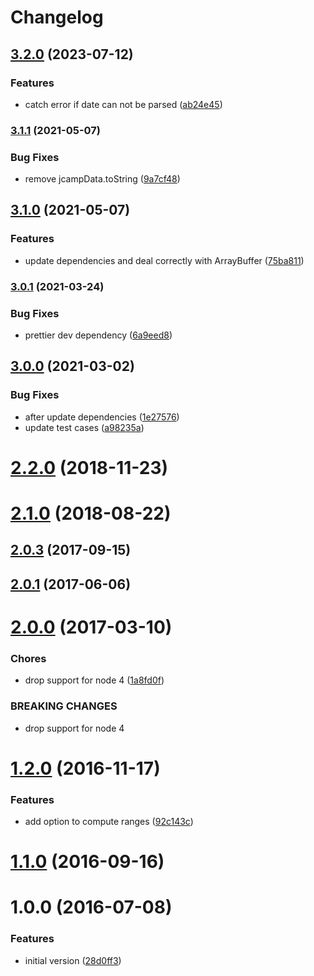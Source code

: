 # Changelog

## [3.2.0](https://www.github.com/cheminfo/nmr-metadata/compare/v3.1.1...v3.2.0) (2023-07-12)


### Features

* catch error if date can not be parsed ([ab24e45](https://www.github.com/cheminfo/nmr-metadata/commit/ab24e45012f740b1754b65bc3ba5d1f5d7edfe53))

### [3.1.1](https://www.github.com/cheminfo/nmr-metadata/compare/v3.1.0...v3.1.1) (2021-05-07)


### Bug Fixes

* remove jcampData.toString ([9a7cf48](https://www.github.com/cheminfo/nmr-metadata/commit/9a7cf4843f3fc1cb8c6734c96b81d1729e75b025))

## [3.1.0](https://www.github.com/cheminfo/nmr-metadata/compare/v3.0.1...v3.1.0) (2021-05-07)


### Features

* update dependencies and deal correctly with ArrayBuffer ([75ba811](https://www.github.com/cheminfo/nmr-metadata/commit/75ba81126fa533884f76692f73639bfd1262aea4))

### [3.0.1](https://www.github.com/cheminfo/nmr-metadata/compare/v3.0.0...v3.0.1) (2021-03-24)


### Bug Fixes

* prettier dev dependency ([6a9eed8](https://www.github.com/cheminfo/nmr-metadata/commit/6a9eed852e43823aa1a040c2dcf77ea85e8526a7))

## [3.0.0](https://github.com/cheminfo/nmr-metadata/compare/v2.4.0...v3.0.0) (2021-03-02)


### Bug Fixes

* after update dependencies ([1e27576](https://github.com/cheminfo/nmr-metadata/commit/1e27576726077533976add748bc356960171297b))
* update test cases ([a98235a](https://github.com/cheminfo/nmr-metadata/commit/a98235a6671cdcf4004c5e9040262341678e110b))

# [2.2.0](https://github.com/cheminfo/nmr-metadata/compare/v2.1.1...v2.2.0) (2018-11-23)



<a name="2.1.0"></a>
# [2.1.0](https://github.com/cheminfo/nmr-metadata/compare/v2.0.3...v2.1.0) (2018-08-22)



<a name="2.0.3"></a>
## [2.0.3](https://github.com/cheminfo/nmr-metadata/compare/v2.0.2...v2.0.3) (2017-09-15)



<a name="2.0.1"></a>
## [2.0.1](https://github.com/cheminfo/nmr-metadata/compare/v2.0.0...v2.0.1) (2017-06-06)



<a name="2.0.0"></a>
# [2.0.0](https://github.com/cheminfo/nmr-metadata/compare/v1.2.0...v2.0.0) (2017-03-10)


### Chores

* drop support for node 4 ([1a8fd0f](https://github.com/cheminfo/nmr-metadata/commit/1a8fd0f))


### BREAKING CHANGES

* drop support for node 4



<a name="1.2.0"></a>
# [1.2.0](https://github.com/cheminfo/nmr-metadata/compare/v1.1.0...v1.2.0) (2016-11-17)


### Features

* add option to compute ranges ([92c143c](https://github.com/cheminfo/nmr-metadata/commit/92c143c))



<a name="1.1.0"></a>
# [1.1.0](https://github.com/cheminfo/nmr-metadata/compare/v1.0.0...v1.1.0) (2016-09-16)



<a name="1.0.0"></a>
# 1.0.0 (2016-07-08)


### Features

* initial version ([28d0ff3](https://github.com/cheminfo/nmr-metadata/commit/28d0ff3))
